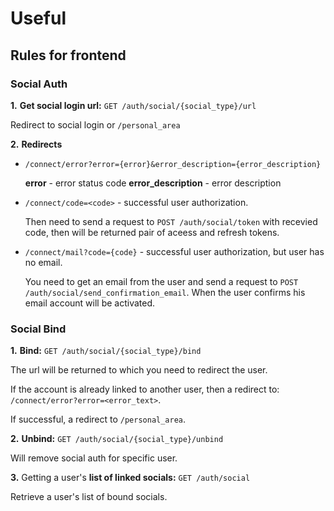 # Useful

## Rules for frontend

### Social Auth

**1.** **Get social login url:** `GET /auth/social/{social_type}/url`

Redirect to social login or `/personal_area`

**2.** **Redirects**

* `/connect/error?error={error}&error_description={error_description}`

    **error** - error status code
    **error_description** - error description

* `/connect/code=<code>` - successful user authorization.

    Then need to send a request to `POST /auth/social/token` with recevied code, then will be returned pair of aceess and refresh tokens.

* `/connect/mail?code={code}` - successful user authorization, but user 
    has no email.

    You need to get an email from the user and send a request to `POST /auth/social/send_confirmation_email`. When the user confirms his email account will be activated.



### Social Bind

**1.** **Bind:** `GET /auth/social/{social_type}/bind`

The url will be returned to which you need to redirect the user.

If the account is already linked to another user, then a redirect to: `/connect/error?error=<error_text>`.

If successful, a redirect to `/personal_area`.

**2.** **Unbind:** `GET /auth/social/{social_type}/unbind`

Will remove social auth for specific user.

**3.** Getting a user's **list of linked socials:** `GET /auth/social`

Retrieve a user's list of bound socials.
